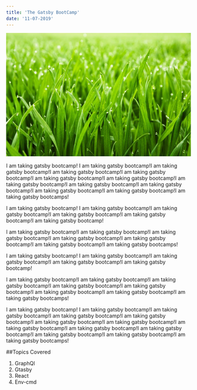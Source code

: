 ```yaml
---
title: 'The Gatsby BootCamp'
date: '11-07-2019'
---
```


![Grass](./grass.jpg)

I am taking gatsby bootcamp! I am taking gatsby bootcamp!I am taking gatsby bootcamp!I am taking gatsby bootcamp!I am taking gatsby bootcamp!I am taking gatsby bootcamp!I am taking gatsby bootcamp!I am taking gatsby bootcamp!I am taking gatsby bootcamp!I am taking gatsby bootcamp!I am taking gatsby bootcamp!I am taking gatsby bootcamp!I am taking gatsby bootcamps!

I am taking gatsby bootcamp! I am taking gatsby bootcamp!I am taking gatsby bootcamp!I am taking gatsby bootcamp!I am taking gatsby bootcamp!I am taking gatsby bootcamp!

I am taking gatsby bootcamp!I am taking gatsby bootcamp!I am taking gatsby bootcamp!I am taking gatsby bootcamp!I am taking gatsby bootcamp!I am taking gatsby bootcamp!I am taking gatsby bootcamps!

I am taking gatsby bootcamp! I am taking gatsby bootcamp!I am taking gatsby bootcamp!I am taking gatsby bootcamp!I am taking gatsby bootcamp!

I am taking gatsby bootcamp!I am taking gatsby bootcamp!I am taking gatsby bootcamp!I am taking gatsby bootcamp!I am taking gatsby bootcamp!I am taking gatsby bootcamp!I am taking gatsby bootcamp!I am taking gatsby bootcamps!

I am taking gatsby bootcamp! I am taking gatsby bootcamp!I am taking gatsby bootcamp!I am taking gatsby bootcamp!I am taking gatsby bootcamp!I am taking gatsby bootcamp!I am taking gatsby bootcamp!I am taking gatsby bootcamp!I am taking gatsby bootcamp!I am taking gatsby bootcamp!I am taking gatsby bootcamp!I am taking gatsby bootcamp!I am taking gatsby bootcamps!

##Topics Covered

1. GraphQl
2. Gtasby
3. React
4. Env-cmd
